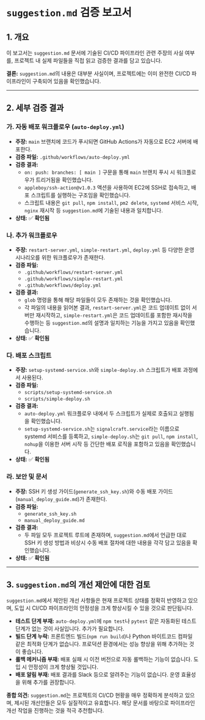 # `suggestion.md` 검증 보고서

## 1. 개요
이 보고서는 `suggestion.md` 문서에 기술된 CI/CD 파이프라인 관련 주장의 사실 여부를, 프로젝트 내 실제 파일들을 직접 읽고 검증한 결과를 담고 있습니다.

**결론:** `suggestion.md`의 내용은 대부분 사실이며, 프로젝트에는 이미 완전한 CI/CD 파이프라인이 구축되어 있음을 확인했습니다.

---

## 2. 세부 검증 결과

### 가. 자동 배포 워크플로우 (`auto-deploy.yml`)
- **주장:** `main` 브랜치에 코드가 푸시되면 GitHub Actions가 자동으로 EC2 서버에 배포한다.
- **검증 파일:** `.github/workflows/auto-deploy.yml`
- **검증 결과:**
    - `on: push: branches: [ main ]` 구문을 통해 `main` 브랜치 푸시 시 워크플로우가 트리거됨을 확인했습니다.
    - `appleboy/ssh-action@v1.0.3` 액션을 사용하여 EC2에 SSH로 접속하고, 배포 스크립트를 실행하는 구조임을 확인했습니다.
    - 스크립트 내용은 `git pull`, `npm install`, `pm2 delete`, `systemd` 서비스 시작, `nginx` 재시작 등 `suggestion.md`에 기술된 내용과 일치합니다.
- **상태:** ✅ **확인됨**

### 나. 추가 워크플로우
- **주장:** `restart-server.yml`, `simple-restart.yml`, `deploy.yml` 등 다양한 운영 시나리오를 위한 워크플로우가 존재한다.
- **검증 파일:**
    - `.github/workflows/restart-server.yml`
    - `.github/workflows/simple-restart.yml`
    - `.github/workflows/deploy.yml`
- **검증 결과:**
    - `glob` 명령을 통해 해당 파일들이 모두 존재하는 것을 확인했습니다.
    - 각 파일의 내용을 읽어본 결과, `restart-server.yml`은 코드 업데이트 없이 서버만 재시작하고, `simple-restart.yml`은 코드 업데이트를 포함한 재시작을 수행하는 등 `suggestion.md`의 설명과 일치하는 기능을 가지고 있음을 확인했습니다.
- **상태:** ✅ **확인됨**

### 다. 배포 스크립트
- **주장:** `setup-systemd-service.sh`와 `simple-deploy.sh` 스크립트가 배포 과정에서 사용된다.
- **검증 파일:**
    - `scripts/setup-systemd-service.sh`
    - `scripts/simple-deploy.sh`
- **검증 결과:**
    - `auto-deploy.yml` 워크플로우 내에서 두 스크립트가 실제로 호출되고 실행됨을 확인했습니다.
    - `setup-systemd-service.sh`는 `signalcraft.service`라는 이름으로 systemd 서비스를 등록하고, `simple-deploy.sh`는 `git pull`, `npm install`, `nohup`을 이용한 서버 시작 등 간단한 배포 로직을 포함하고 있음을 확인했습니다.
- **상태:** ✅ **확인됨**

### 라. 보안 및 문서
- **주장:** SSH 키 생성 가이드(`generate_ssh_key.sh`)와 수동 배포 가이드(`manual_deploy_guide.md`)가 존재한다.
- **검증 파일:**
    - `generate_ssh_key.sh`
    - `manual_deploy_guide.md`
- **검증 결과:**
    - 두 파일 모두 프로젝트 루트에 존재하며, `suggestion.md`에서 언급한 대로 SSH 키 생성 방법과 비상시 수동 배포 절차에 대한 내용을 각각 담고 있음을 확인했습니다.
- **상태:** ✅ **확인됨**

---

## 3. `suggestion.md`의 개선 제안에 대한 검토
`suggestion.md`에서 제안된 개선 사항들은 현재 프로젝트 상태를 정확히 반영하고 있으며, 도입 시 CI/CD 파이프라인의 안정성을 크게 향상시킬 수 있을 것으로 판단됩니다.

- **테스트 단계 부재:** `auto-deploy.yml`에 `npm test`나 `pytest` 같은 자동화된 테스트 단계가 없는 것이 사실입니다. 추가가 필요합니다.
- **빌드 단계 누락:** 프론트엔드 빌드(`npm run build`)나 Python 바이트코드 컴파일 같은 최적화 단계가 없습니다. 프로덕션 환경에서는 성능 향상을 위해 추가하는 것이 좋습니다.
- **롤백 메커니즘 부재:** 배포 실패 시 이전 버전으로 자동 롤백하는 기능이 없습니다. 도입 시 안정성이 크게 향상될 것입니다.
- **배포 알림 부재:** 배포 결과를 Slack 등으로 알려주는 기능이 없습니다. 운영 효율성을 위해 추가를 권장합니다.

**종합 의견:** `suggestion.md`는 프로젝트의 CI/CD 현황을 매우 정확하게 분석하고 있으며, 제시된 개선안들은 모두 실질적이고 유효합니다. 해당 문서를 바탕으로 파이프라인 개선 작업을 진행하는 것을 적극 추천합니다.
